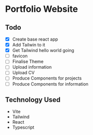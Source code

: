 # Portfolio Website

## Todo

* [x] Create base react app
* [x] Add Tailwin to it
* [x] Get Tailwind hello world going
* [ ] favicon
* [ ] Finalise Theme
* [ ] Upload information
* [ ] Upload CV
* [ ] Produce Components for projects
* [ ] Produce Components for information

## Technology Used

* Vite
* Tailwind
* React
* Typescript
